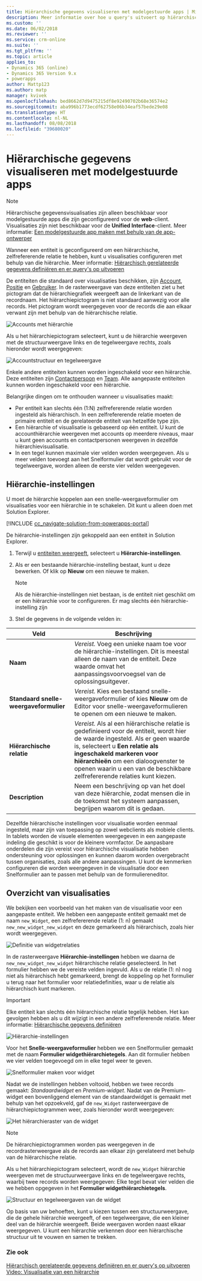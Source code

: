 ```yaml
---
title: Hiërarchische gegevens visualiseren met modelgestuurde apps | MicrosoftDocs
description: Meer informatie over hoe u query's uitvoert op hiërarchische gegevens en deze visualiseert
ms.custom: ''
ms.date: 06/02/2018
ms.reviewer: ''
ms.service: crm-online
ms.suite: ''
ms.tgt_pltfrm: ''
ms.topic: article
applies_to:
- Dynamics 365 (online)
- Dynamics 365 Version 9.x
- powerapps
author: Mattp123
ms.author: matp
manager: kvivek
ms.openlocfilehash: bed8662d7d9475215df8e92490702b68e36574e2
ms.sourcegitcommit: aba996b1773ecdf62758e06b34eaf57bede29e08
ms.translationtype: HT
ms.contentlocale: nl-NL
ms.lasthandoff: 08/08/2018
ms.locfileid: "39680020"
---
```

# <a name="visualize-hierarchical-data-with-model-driven-apps"></a>Hiërarchische gegevens visualiseren met modelgestuurde apps

> [!NOTE]
> Hiërarchische gegevensvisualisaties zijn alleen beschikbaar voor modelgestuurde apps die zijn geconfigureerd voor de **web**-client. Visualisaties zijn niet beschikbaar voor de **Unified Interface**-client. Meer informatie: [Een modelgestuurde app maken met behulp van de app-ontwerper](../model-driven-apps/create-edit-app.md)

Wanneer een entiteit is geconfigureerd om een hiërarchische, zelfrefererende relatie te hebben, kunt u visualisaties configureren met behulp van die hiërarchie. Meer informatie: [Hiërarchisch gerelateerde gegevens definiëren en er query's op uitvoeren](../common-data-service/define-query-hierarchical-data.md)

De entiteiten die standaard over visualisaties beschikken, zijn [Account](/powerapps/developer/common-data-service/reference/entities/account), [Positie](/powerapps/developer/common-data-service/reference/entities/position) en [Gebruiker](/powerapps/developer/common-data-service/reference/entities/systemuser). In de rasterweergave van deze entiteiten ziet u het pictogram dat de hiërarchiegrafiek weergeeft aan de linkerkant van de recordnaam. Het hiërarchiepictogram is niet standaard aanwezig voor alle records. Het pictogram wordt weergegeven voor de records die aan elkaar verwant zijn met behulp van de hiërarchische relatie.  
  
 ![Accounts met hiërarchie](media/account-list-with-hierarchy.png)  
  
 Als u het hiërarchiepictogram selecteert, kunt u de hiërarchie weergeven met de structuurweergave links en de tegelweergave rechts, zoals hieronder wordt weergegeven:  
  
 ![Accountstructuur en tegelweergave](media/hierachy-security-accounts-tile-view.png)  
  
 Enkele andere entiteiten kunnen worden ingeschakeld voor een hiërarchie. Deze entiteiten zijn [Contactpersoon](/powerapps/developer/common-data-service/reference/entities/contact) en [Team](/powerapps/developer/common-data-service/reference/entities/team). Alle aangepaste entiteiten kunnen worden ingeschakeld voor een hiërarchie.  
  
Belangrijke dingen om te onthouden wanneer u visualisaties maakt:  
  
- Per entiteit kan slechts één (1:N) zelfrefererende relatie worden ingesteld als hiërarchisch. In een zelfrefererende relatie moeten de primaire entiteit en de gerelateerde entiteit van hetzelfde type zijn.  
- Een hiërarchie of visualisatie is gebaseerd op één entiteit. U kunt de accounthiërarchie weergeven met accounts op meerdere niveaus, maar u kunt geen accounts en contactpersonen weergeven in dezelfde hiërarchievisualisatie. 
- In een tegel kunnen maximale vier velden worden weergegeven. Als u meer velden toevoegt aan het Snelformulier dat wordt gebruikt voor de tegelweergave, worden alleen de eerste vier velden weergegeven. 

## <a name="hierarchy-settings"></a>Hiërarchie-instellingen

U moet de hiërarchie koppelen aan een snelle-weergaveformulier om visualisaties voor een hiërarchie in te schakelen. Dit kunt u alleen doen met Solution Explorer.

[!INCLUDE [cc_navigate-solution-from-powerapps-portal](../../includes/cc_navigate-solution-from-powerapps-portal.md)]

De hiërarchie-instellingen zijn gekoppeld aan een entiteit in Solution Explorer. 

1. Terwijl u [entiteiten weergeeft](../common-data-service/create-edit-entities-solution-explorer.md#view-entities), selecteert u **Hiërarchie-instellingen**.
2. Als er een bestaande hiërarchie-instelling bestaat, kunt u deze bewerken. Of klik op **Nieuw** om een nieuwe te maken.
    
    > [!NOTE]
    > Als de hiërarchie-instellingen niet bestaan, is de entiteit niet geschikt om er een hiërarchie voor te configureren.
    >Er mag slechts één hiërarchie-instelling zijn 

1. Stel de gegevens in de volgende velden in:

|Veld|Beschrijving|
|--|--|
|**Naam**|*Vereist.* Voeg een unieke naam toe voor de hiërarchie-instellingen. Dit is meestal alleen de naam van de entiteit. Deze waarde omvat het aanpassingsvoorvoegsel van de oplossingsuitgever.|
|**Standaard snelle-weergaveformulier**|*Vereist.* Kies een bestaand snelle-weergaveformulier of kies **Nieuw** om de Editor voor snelle-weergaveformulieren te openen om een nieuwe te maken.|
|**Hiërarchische relatie**|*Vereist.* Als al een hiërarchische relatie is gedefinieerd voor de entiteit, wordt hier de waarde ingesteld. Als er geen waarde is, selecteert u **Een relatie als ingeschakeld markeren voor hiërarchieën** om een dialoogvenster te openen waarin u een van de beschikbare zelfrefererende relaties kunt kiezen.|
|**Description**|Neem een beschrijving op van het doel van deze hiërarchie, zodat mensen die in de toekomst het systeem aanpassen, begrijpen waarom dit is gedaan.|
    

Dezelfde hiërarchische instellingen voor visualisatie worden eenmaal ingesteld, maar zijn van toepassing op zowel webclients als mobiele clients. In tablets worden de visuele elementen weergegeven in een aangepaste indeling die geschikt is voor de kleinere vormfactor. De aanpasbare onderdelen die zijn vereist voor hiërarchische visualisatie hebben ondersteuning voor oplossingen en kunnen daarom worden overgebracht tussen organisaties, zoals alle andere aanpassingen. U kunt de kenmerken configureren die worden weergegeven in de visualisatie door een Snelformulier aan te passen met behulp van de formuliereneditor.
  
## <a name="visualization-walk-through"></a>Overzicht van visualisaties

We bekijken een voorbeeld van het maken van de visualisatie voor een aangepaste entiteit. We hebben een aangepaste entiteit gemaakt met de naam `new_Widget`, een zelfrefererende relatie (1: n) gemaakt `new_new_widget_new_widget` en deze gemarkeerd als hiërarchisch, zoals hier wordt weergegeven.  
  
![Definitie van widgetrelaties](media/widget-relationship-definition.png)  
  
In de rasterweergave **Hiërarchie-instellingen** hebben we daarna de `new_new_widget_new_widget` hiërarchische relatie geselecteerd. In het formulier hebben we de vereiste velden ingevuld. Als u de relatie (1: n) nog niet als hiërarchisch hebt gemarkeerd, brengt de koppeling op het formulier u terug naar het formulier voor relatiedefinities, waar u de relatie als hiërarchisch kunt markeren.  

> [!IMPORTANT]
> Elke entiteit kan slechts één hiërarchische relatie tegelijk hebben. Het kan gevolgen hebben als u dit wijzigt in een andere zelfrefererende relatie. Meer informatie: [Hiërarchische gegevens definiëren](../common-data-service/define-query-hierarchical-data.md#define-hierarchical-data)
  
![Hiërarchie-instellingen](media/hierarchy-settings.png)  
  
Voor het **Snelle-weergaveformulier** hebben we een Snelformulier gemaakt met de naam **Formulier widgethiërarchietegels**. Aan dit formulier hebben we vier velden toegevoegd om in elke tegel weer te geven.  
  
![Snelformulier maken voor widget](media/create-quickform.png)  
  
Nadat we de instellingen hebben voltooid, hebben we twee records gemaakt: *Standaardwidget* en *Premium-widget*. Nadat van de Premium-widget een bovenliggend element van de standaardwidget is gemaakt met behulp van het opzoekveld, gaf de `new_Widget` rasterweergave de hiërarchiepictogrammen weer, zoals hieronder wordt weergegeven:  
  
![Het hiërarchieraster van de widget](media/widget-hierarchy-grid.png)  
  
> [!NOTE]
>  De hiërarchiepictogrammen worden pas weergegeven in de recordrasterweergave als de records aan elkaar zijn gerelateerd met behulp van de hiërarchische relatie.  
  
Als u het hiërarchiepictogram selecteert, wordt de `new_Widget` hiërarchie weergeven met de structuurweergave links en de tegelweergave rechts, waarbij twee records worden weergegeven: Elke tegel bevat vier velden die we hebben opgegeven in het **Formulier widgethiërarchietegels**.  
  
![Structuur en tegelweergaven van de widget](media/widget-tree-tiles.png)  

Op basis van uw behoeften, kunt u kiezen tussen een structuurweergave, die de gehele hiërarchie weergeeft, of een tegelweergave, die een kleiner deel van de hiërarchie weergeeft. Beide weergaven worden naast elkaar weergegeven. U kunt een hiërarchie verkennen door een hiërarchische structuur uit te vouwen en samen te trekken. 

### <a name="see-also"></a>Zie ook 

[Hiërarchisch gerelateerde gegevens definiëren en er query's op uitvoeren](../common-data-service/define-query-hierarchical-data.md)<br />
[Video: Visualisatie van een hiërarchie](http://www.youtube.com/watch?v=_dGBE6icLNw&index=9&list=PLC3591A8FE4ADBE07)